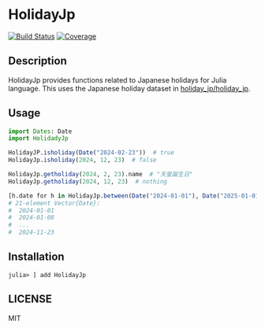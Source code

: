 # HolidayJp

[![Build Status](https://github.com/mrkn/HolidayJp.jl/actions/workflows/CI.yml/badge.svg?branch=main)](https://github.com/mrkn/HolidayJp.jl/actions/workflows/CI.yml?query=branch%3Amain)
[![Coverage](https://coveralls.io/repos/github/mrkn/HolidayJp.jl/badge.svg?branch=main)](https://coveralls.io/github/mrkn/HolidayJp.jl?branch=main)

## Description

HolidayJp provides functions related to Japanese holidays for Julia language. This uses the Japanese holiday dataset in [holiday_jp/holiday_jp](https://github.com/holiday-jp/holiday_jp).

## Usage

```julia
import Dates: Date
import HolidadyJp

HolidayJP.isholiday(Date("2024-02-23"))  # true
HolidayJp.isholiday(2024, 12, 23)  # false

HolidayJp.getholiday(2024, 2, 23).name  # "天皇誕生日"
HolidayJp.getholiday(2024, 12, 23)  # nothing

[h.date for h in HolidayJp.between(Date("2024-01-01"), Date("2025-01-01"))]
# 21-element Vector{Date}:
#  2024-01-01
#  2024-01-08
#  ...
#  2024-11-23
```

## Installation

```
julia> ] add HolidayJp
```

## LICENSE

MIT
